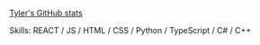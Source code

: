 

[Tyler's GitHub stats](https://github-readme-stats.vercel.app/api?username=tyr01&show_icons=true&theme=radical)


Skills: REACT / JS / HTML / CSS / Python / TypeScript / C# / C++






